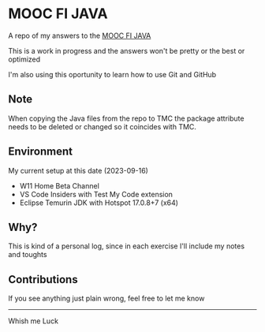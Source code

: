 
# MOOC FI JAVA

A repo of my answers to the [MOOC FI JAVA](https://java-programming.mooc.fi/)

This is a work in progress and the answers won't be pretty or the best or optimized

I'm also using this oportunity to learn how to use Git and GitHub

## Note

When copying the Java files from the repo to TMC the package attribute needs to be deleted or changed so it coincides with TMC.

## Environment

My current setup at this date (2023-09-16)

- W11 Home Beta Channel
- VS Code Insiders with Test My Code extension
- Eclipse Temurin JDK with Hotspot 17.0.8+7 (x64)

## Why?

This is kind of a personal log, since in each exercise I'll include my notes and toughts

## Contributions

If you see anything just plain wrong, feel free to let me know

---

Whish me Luck
